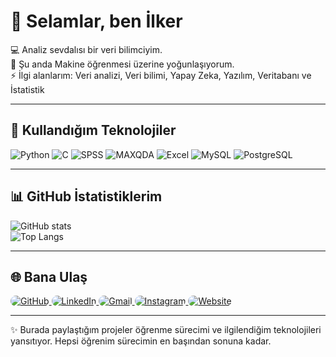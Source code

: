 # 👋 Selamlar, ben İlker

💻 Analiz sevdalısı bir veri bilimciyim.  
🌱 Şu anda Makine öğrenmesi üzerine yoğunlaşıyorum.  
⚡ İlgi alanlarım: Veri analizi, Veri bilimi, Yapay Zeka, Yazılım, Veritabanı ve İstatistik  

---

## 🚀 Kullandığım Teknolojiler

![Python](https://img.shields.io/badge/Python-3776AB?style=for-the-badge&logo=python&logoColor=white)
![C](https://img.shields.io/badge/)
![SPSS](https://img.shields.io/badge/SPSS-CC0000?style=for-the-badge&logo=ibm&logoColor=white)
![MAXQDA](https://img.shields.io/badge/MAXQDA-0099CC?style=for-the-badge&logoColor=white)
![Excel](https://img.shields.io/badge/Excel-217346?style=for-the-badge&logo=microsoft-excel&logoColor=white)
![MySQL](https://img.shields.io/badge/MySQL-4479A1?style=for-the-badge&logo=mysql&logoColor=white)
![PostgreSQL](https://img.shields.io/badge/PostgreSQL-336791?style=for-the-badge&logo=postgresql&logoColor=white)


---

## 📊 GitHub İstatistiklerim

![GitHub stats](https://github-readme-stats.vercel.app/api?username=**kullaniciAdin**&show_icons=true&theme=radical)  
![Top Langs](https://github-readme-stats.vercel.app/api/top-langs/?username=**kullaniciAdin**&layout=compact&theme=radical)

---

## 🌐 Bana Ulaş

<p align="left">
  <!-- GitHub -->
  <a href="https://github.com/ilker-web" target="_blank">
    <img src="https://img.shields.io/badge/GitHub-181717?style=for-the-badge&logo=github&logoColor=white&labelColor=181717" alt="GitHub" style="border-radius:20px;"/>
  </a>
  <!-- LinkedIn -->
  <a href="https://www.linkedin.com/in/ilker-emül-0321a7323" target="_blank">
    <img src="https://img.shields.io/badge/LinkedIn-0A66C2?style=for-the-badge&logo=linkedin&logoColor=white&labelColor=0A66C2" alt="LinkedIn" style="border-radius:20px;"/>
  </a>
  <!-- Gmail -->
  <a href="mailto:socialmya06@gmail.com">
    <img src="https://img.shields.io/badge/Gmail-D14836?style=for-the-badge&logo=gmail&logoColor=white&labelColor=D14836" alt="Gmail" style="border-radius:20px;"/>
  </a>
  <!-- Instagram -->
  <a href="https://instagram.com/ilker_eml" target="_blank">
    <img src="https://img.shields.io/badge/Instagram-E4405F?style=for-the-badge&logo=instagram&logoColor=white&labelColor=E4405F" alt="Instagram" style="border-radius:20px;"/>
  </a>
  <!-- Web Site -->
  <a href="https://aistatica.online/" target="_blank">
    <img src="https://img.shields.io/badge/Web_Site-000000?style=for-the-badge&logo=firefox&logoColor=white&labelColor=000000" alt="Website" style="border-radius:20px;"/>
  </a>
</p>


---
✨ Burada paylaştığım projeler öğrenme sürecimi ve ilgilendiğim teknolojileri yansıtıyor. Hepsi öğrenim sürecimin en başından sonuna kadar.
